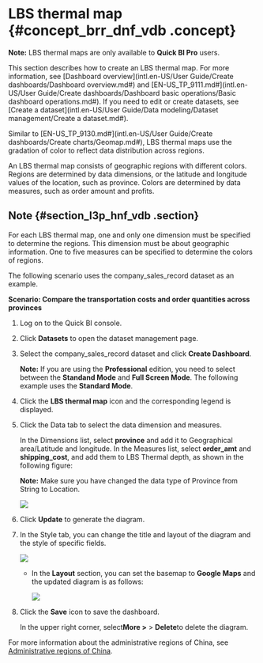 # LBS thermal map {#concept_brr_dnf_vdb .concept}

**Note:** LBS thermal maps are only available to **Quick BI Pro** users.

This section describes how to create an LBS thermal map. For more information, see [Dashboard overview](intl.en-US/User Guide/Create dashboards/Dashboard overview.md#) and [EN-US\_TP\_9111.md\#](intl.en-US/User Guide/Create dashboards/Dashboard basic operations/Basic dashboard operations.md#). If you need to edit or create datasets, see [Create a dataset](intl.en-US/User Guide/Data modeling/Dataset management/Create a dataset.md#).

Similar to [EN-US\_TP\_9130.md\#](intl.en-US/User Guide/Create dashboards/Create charts/Geomap.md#), LBS thermal maps use the gradation of color to reflect data distribution across regions.

An LBS thermal map consists of geographic regions with different colors. Regions are determined by data dimensions, or the latitude and longitude values of the location, such as province. Colors are determined by data measures, such as order amount and profits.

## Note {#section_l3p_hnf_vdb .section}

For each LBS thermal map, one and only one dimension must be specified to determine the regions. This dimension must be about geographic information. One to five measures can be specified to determine the colors of regions.

The following scenario uses the company\_sales\_record dataset as an example.

**Scenario: Compare the transportation costs and order quantities across provinces**

1.  Log on to the Quick BI console.
2.  Click **Datasets** to open the dataset management page.
3.  Select the company\_sales\_record dataset and click **Create Dashboard**.

    **Note:** If you are using the **Professional** edition, you need to select between the **Standand Mode** and **Full Screen Mode**. The following example uses the **Standard Mode**.

4.  Click the **LBS thermal map** icon and the corresponding legend is displayed.
5.  Click the Data tab to select the data dimension and measures.

    In the Dimensions list, select **province** and add it to Geographical area/Latitude and longitude. In the Measures list, select **order\_amt** and **shipping\_cost**, and add them to LBS Thermal depth, as shown in the following figure:

    **Note:** Make sure you have changed the data type of Province from String to Location.

    ![](http://static-aliyun-doc.oss-cn-hangzhou.aliyuncs.com/assets/img/9144/15502208151865_en-US.png)

6.  Click **Update** to generate the diagram.
7.  In the Style tab, you can change the title and layout of the diagram and the style of specific fields.

    ![](http://static-aliyun-doc.oss-cn-hangzhou.aliyuncs.com/assets/img/9144/15502208151866_en-US.png)

    -   In the **Layout** section, you can set the basemap to **Google Maps** and the updated diagram is as follows:

        ![](http://static-aliyun-doc.oss-cn-hangzhou.aliyuncs.com/assets/img/9144/15502208241867_en-US.png)

8.  Click the **Save** icon to save the dashboard.

    In the upper right corner, select**More \>** \> **Delete**to delete the diagram.


For more information about the administrative regions of China, see [Administrative regions of China](http://docs-aliyun.cn-hangzhou.oss.aliyun-inc.com/assets/attach/48322/cn_zh/1534241743586/%E5%90%84%E5%9C%B0%E5%8C%BA%E8%AF%A6%E7%BB%86%E4%BF%A1%E6%81%AF%E5%AF%B9%E7%85%A7%E8%A1%A8.xls).


